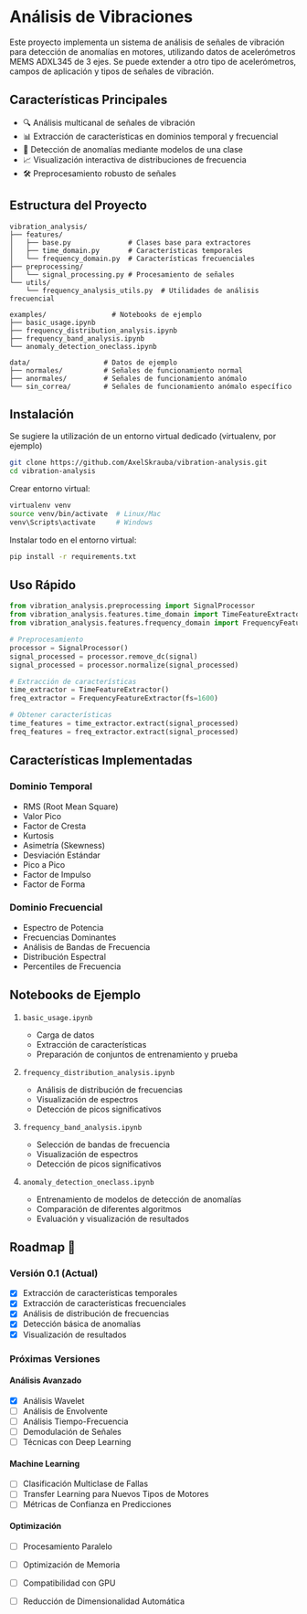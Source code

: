 # Análisis de Vibraciones

Este proyecto implementa un sistema de análisis de señales de vibración para detección de anomalías en motores, utilizando datos de acelerómetros MEMS ADXL345 de 3 ejes. Se puede extender a otro tipo de acelerómetros, campos de aplicación y tipos de señales de vibración.

## Características Principales

- 🔍 Análisis multicanal de señales de vibración
- 📊 Extracción de características en dominios temporal y frecuencial
- 🤖 Detección de anomalías mediante modelos de una clase
- 📈 Visualización interactiva de distribuciones de frecuencia
- 🛠️ Preprocesamiento robusto de señales

## Estructura del Proyecto

```
vibration_analysis/
├── features/
│   ├── base.py              # Clases base para extractores
│   ├── time_domain.py       # Características temporales
│   └── frequency_domain.py  # Características frecuenciales
├── preprocessing/
│   └── signal_processing.py # Procesamiento de señales
└── utils/
    └── frequency_analysis_utils.py  # Utilidades de análisis frecuencial

examples/                # Notebooks de ejemplo
├── basic_usage.ipynb
├── frequency_distribution_analysis.ipynb
├── frequency_band_analysis.ipynb
└── anomaly_detection_oneclass.ipynb

data/                  # Datos de ejemplo
├── normales/          # Señales de funcionamiento normal
├── anormales/         # Señales de funcionamiento anómalo
└── sin_correa/        # Señales de funcionamiento anómalo específico
```

## Instalación
Se sugiere la utilización de un entorno virtual dedicado (virtualenv, por ejemplo)

```bash
git clone https://github.com/AxelSkrauba/vibration-analysis.git
cd vibration-analysis
```

Crear entorno virtual:
```bash
virtualenv venv
source venv/bin/activate  # Linux/Mac
venv\Scripts\activate     # Windows
```

Instalar todo en el entorno virtual:
```bash
pip install -r requirements.txt
```

## Uso Rápido

```python
from vibration_analysis.preprocessing import SignalProcessor
from vibration_analysis.features.time_domain import TimeFeatureExtractor
from vibration_analysis.features.frequency_domain import FrequencyFeatureExtractor

# Preprocesamiento
processor = SignalProcessor()
signal_processed = processor.remove_dc(signal)
signal_processed = processor.normalize(signal_processed)

# Extracción de características
time_extractor = TimeFeatureExtractor()
freq_extractor = FrequencyFeatureExtractor(fs=1600)

# Obtener características
time_features = time_extractor.extract(signal_processed)
freq_features = freq_extractor.extract(signal_processed)
```

## Características Implementadas

### Dominio Temporal
- RMS (Root Mean Square)
- Valor Pico
- Factor de Cresta
- Kurtosis
- Asimetría (Skewness)
- Desviación Estándar
- Pico a Pico
- Factor de Impulso
- Factor de Forma

### Dominio Frecuencial
- Espectro de Potencia
- Frecuencias Dominantes
- Análisis de Bandas de Frecuencia
- Distribución Espectral
- Percentiles de Frecuencia

## Notebooks de Ejemplo
1. `basic_usage.ipynb`
   - Carga de datos
   - Extracción de características
   - Preparación de conjuntos de entrenamiento y prueba

2. `frequency_distribution_analysis.ipynb`
   - Análisis de distribución de frecuencias
   - Visualización de espectros
   - Detección de picos significativos

3. `frequency_band_analysis.ipynb`
   - Selección de bandas de frecuencia
   - Visualización de espectros
   - Detección de picos significativos

4. `anomaly_detection_oneclass.ipynb`
   - Entrenamiento de modelos de detección de anomalías
   - Comparación de diferentes algoritmos
   - Evaluación y visualización de resultados

## Roadmap 🚀
### Versión 0.1 (Actual)
- [x] Extracción de características temporales
- [x] Extracción de características frecuenciales
- [x] Análisis de distribución de frecuencias
- [x] Detección básica de anomalías
- [x] Visualización de resultados

### Próximas Versiones

#### Análisis Avanzado
- [x] Análisis Wavelet
- [ ] Análisis de Envolvente
- [ ] Análisis Tiempo-Frecuencia
- [ ] Demodulación de Señales
- [ ] Técnicas con Deep Learning

#### Machine Learning
- [ ] Clasificación Multiclase de Fallas
- [ ] Transfer Learning para Nuevos Tipos de Motores
- [ ] Métricas de Confianza en Predicciones

#### Optimización
- [ ] Procesamiento Paralelo
- [ ] Optimización de Memoria
- [ ] Compatibilidad con GPU
- [ ] Reducción de Dimensionalidad Automática

